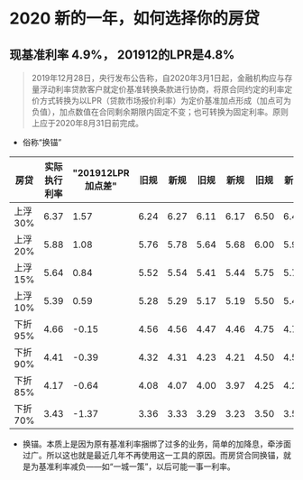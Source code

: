 # 2020 新的一年，如何选择你的房贷

##  现基准利率 4.9%， 201912的LPR是4.8%

>  2019年12月28日，央行发布公告称，自2020年3月1日起，金融机构应与存量浮动利率贷款客户就定价基准转换条款进行协商，将原合同约定的利率定价方式转换为以LPR（贷款市场报价利率）为定价基准加点形成（加点可为负值），加点数值在合同剩余期限内固定不变；也可转换为固定利率。原则上应于2020年8月31日前完成。

*  俗称“换锚”  

| 房贷	| 实际执行利率	|"201912LPR加点差"|	旧规|	新规|	旧规|	新规|	旧规|	新规|	旧规|	新规|
| ------------- | ----------- | ----------- | ----------- | ----------- | ----------- | ----------- | ----------- | ----------- | ----------- | ----------- |
|上浮 30%	|6.37 	|1.57 	|6.24 	|6.27 	|6.11 	|6.17 	|6.50 	|6.47 	|6.63 	|6.57 |
|上浮 20%	|5.88 	|1.08 	|5.76 	|5.78 	|5.64 	|5.68 	|6.00 	|5.98 	|6.12 	|6.08 |
|上浮 15%	|5.64 	|0.84 	|5.52 	|5.54 	|5.41 	|5.44 	|5.75 	|5.74 	|5.87 	|5.84 |
|上浮 10%	|5.39 	|0.59 	|5.28 	|5.29 	|5.17 	|5.19 	|5.50 	|5.49 	|5.61 	|5.59 |
|下折 95%	|4.66 	|-0.15 	|4.56 	|4.56 	|4.47 	|4.46 	|4.75 	|4.76 	|4.85 	|4.86 |
|下折 90%	|4.41 	|-0.39 	|4.32 	|4.31 	|4.23 	|4.21 	|4.50 	|4.51 	|4.59 	|4.61 |
|下折 85%	|4.17 	|-0.64 	|4.08 	|4.07 	|4.00 	|3.97 	|4.25 	|4.27 	|4.34 	|4.37 |
|下折 70%	|3.43 	|-1.37 	|3.36 	|3.33 	|3.29 	|3.23 	|3.50 	|3.53 	|3.57 	|3.63 |

*  换锚。本质上是因为原有基准利率捆绑了过多的业务，简单的加降息，牵涉面过广。所以这也就是最近几年不再使用这一工具的原因。而房贷合同换锚，就是为基准利率减负——如“一城一策”，以后可能一事一利率。  
